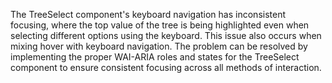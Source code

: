 The TreeSelect component's keyboard navigation has inconsistent focusing, where the top value of the tree is being highlighted even when selecting different options using the keyboard. This issue also occurs when mixing hover with keyboard navigation. The problem can be resolved by implementing the proper WAI-ARIA roles and states for the TreeSelect component to ensure consistent focusing across all methods of interaction.
